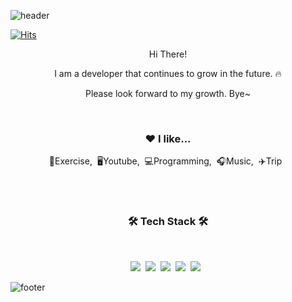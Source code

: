 ![header](https://capsule-render.vercel.app/api?type=waving&color=C8EBFA&height=200&section=header&text=Welcome%20to%20my%20Github&fontSize=50&animation=twinkling&text-color=blue)

[![Hits](https://hits.seeyoufarm.com/api/count/incr/badge.svg?url=https%3A%2F%2Fgithub.com%2Fleeemihyun%2Fhit-counter&count_bg=%23D5D5D5&title_bg=%23FFDAF3&icon=&icon_color=%23E7E7E7&title=hits&edge_flat=false)](https://hits.seeyoufarm.com)


<p align="center">Hi There!</p>
<p align="center">I am a developer that continues to grow in the future. 🔥</p>
<p align="center">Please look forward to my growth. Bye~</p>

<br>

<h3 align="center">❤️ I like...</h3>
<p align="center">💪Exercise,&nbsp;&nbsp;🖥Youtube,&nbsp;&nbsp;💻Programming,&nbsp;&nbsp;🎧Music,&nbsp;&nbsp;✈️Trip&nbsp;&nbsp;</p>

<br>
<br>

<h3 align="center"><b>🛠 Tech Stack 🛠</b></h3>
</br>
<p align="center">
<img src="https://img.shields.io/badge/JAVA-red?style=flat-square&logo=Java&logoColor=white"/></a>&nbsp 
<img src="https://img.shields.io/badge/spring-6DB33F?style=flat-square&logo=spring&logoColor=white"/></a>&nbsp 
<img src="https://img.shields.io/badge/Javascript-yellow?style=flat-square&logo=Javascript&logoColor=white"/></a>&nbsp 
<img src="https://img.shields.io/badge/html5-E34F26?style=flat-square&logo=html5&logoColor=white"/></a>&nbsp
<img src="https://img.shields.io/badge/css3-1572B6?style=flat-square&logo=css3&logoColor=white"/></a> &nbsp
</p>

![footer](https://capsule-render.vercel.app/api?type=waving&color=BDE84B&height=100&section=footer)
